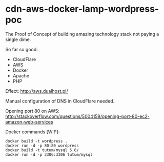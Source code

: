 # cdn-aws-docker-lamp-wordpress-poc
The Proof of Concept of building amazing technology stack not paying a single dime.

So far so good:

- CloudFlare 
- AWS
- Docker
- Apache
- PHP

Effect: 
http://aws.dualhost.pl/ 

Manual configuration of DNS in CloudFlare needed.

Opening port 80 on AWS:
http://stackoverflow.com/questions/5004159/opening-port-80-ec2-amazon-web-services

Docker commands [WIP]:

    docker build -t wordpress .
    docker run -d -p 80:80 wordpress
    docker build -t tutum/mysql 5.6/
    docker run -d -p 3306:3306 tutum/mysql
